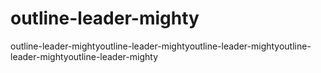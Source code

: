 # outline-leader-mighty
outline-leader-mightyoutline-leader-mightyoutline-leader-mightyoutline-leader-mightyoutline-leader-mighty

